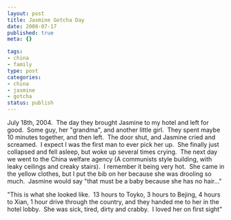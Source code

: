 ```yaml
--- 
layout: post
title: Jasmine Gotcha Day
date: 2008-07-17
published: true
meta: {}

tags: 
- china
- family
type: post
categories: 
- china
- jasmine
- gotcha
status: publish
---
```

July 18th, 2004.  The day they brought Jasmine to my hotel and left for good.  Some guy, her "grandma", and another little girl.  They spent maybe 10 minutes together, and then left.  The door shut, and Jasmine cried and screamed.  I expect I was the first man to ever pick her up.  She finally just collapsed and fell asleep, but woke up several times crying.  The next day we went to the China welfare agency (A communists style building, with leaky ceilings and creaky stairs).  I remember it being very hot.  She came in the yellow clothes, but I put the bib on her because she was drooling so much.  Jasmine would say "that must be a baby because she has no hair..."


"This is what she looked like.  13 hours to Toyko, 3 hours to Bejing, 4 hours to Xian, 1 hour drive through the country, and they handed me to her in the hotel lobby.  She was sick, tired, dirty and crabby.  I loved her on first sight"

